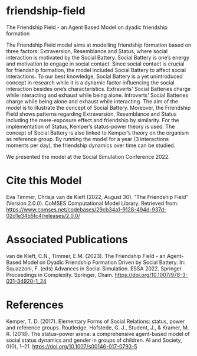 # friendship-field
The Friendship Field - an Agent Based Model on dyadic friendship formation

The Friendship Field model aims at modelling friendship formation based on three factors: Extraversion, Resemblance and Status, where social interaction is motivated by the Social Battery. Social Battery is one’s energy and motivation to engage in social contact. Since social contact is crucial for friendship formation, the model included Social Battery to affect social interactions. To our best knowledge, Social Battery is a yet unintroduced concept in research while it is a dynamic factor influencing the social interaction besides one’s characteristics. Extraverts’ Social Batteries charge while interacting and exhaust while being alone. Introverts’ Social Batteries charge while being alone and exhaust while interacting. The aim of the model is to illustrate the concept of Social Battery. Moreover, the Friendship Field shows patterns regarding Extraversion, Resemblance and Status including the mere-exposure effect and friendship by similarity. For the implementation of Status, Kemper’s status-power theory is used. The concept of Social Battery is also linked to Kemper’s theory on the organism as reference group. By running the model for a year (3 interactions moments per day), the friendship dynamics over time can be studied.

We presented the model at the Social Simulation Conference 2022.

# Cite this Model
Eva Timmer, Chrisja van de Kieft (2022, August 30). “The Friendship Field” (Version 2.0.0). CoMSES Computational Model Library. Retrieved from: https://www.comses.net/codebases/29cb34a1-9128-494d-937d-02d1e34b5fc4/releases/2.0.0/
# Associated Publications
van de Kieft, C.N., Timmer, E.M. (2023). The Friendship Field - an Agent-Based Model on Dyadic Friendship Formation Driven by Social Battery. In: Squazzoni, F. (eds) Advances in Social Simulation. ESSA 2022. Springer Proceedings in Complexity. Springer, Cham. https://doi.org/10.1007/978-3-031-34920-1_24
# References
Kemper, T. D. (2017). Elementary Forms of Social Relations: status, power and reference groups. Routledge.
Hofstede, G. J., Student, J., & Kramer, M. R. (2018). The status–power arena: a comprehensive agent-based model of social status dynamics and gender in groups of children. AI and Society, 0(0), 1–21. https://doi.org/10.1007/s00146-017-0793-5
